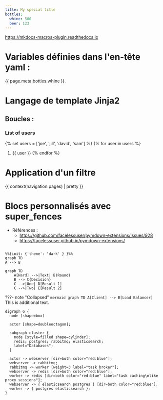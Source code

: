 ```yaml
---
title: My special title
bottles:
  whine: 500
  beer: 123
---
```



<https://mkdocs-macros-plugin.readthedocs.io>


# Variables définies dans l'en-tête yaml :

{{ page.meta.bottles.whine }}.


# Langage de template Jinja2 

## Boucles :

### List of users
{% set users = ['joe', 'jill', 'david', 'sam'] %}
{% for user in users %}
1. {{ user }}
{% endfor %}

# Application d'un filtre 

{{ context(navigation.pages) | pretty }}


# Blocs personnalisés avec super_fences

* Références : 
  * <https://github.com/facelessuser/pymdown-extensions/issues/928>
  * <https://facelessuser.github.io/pymdown-extensions/>


~~~mermaid

%%{init: {'theme': 'dark' } }%%
graph TD
A --> B

~~~

```mermaid
graph TD
    A[Hard] -->|Text| B(Round)
    B --> C{Decision}
    C -->|One| D[Result 1]
    C -->|Two| E[Result 2]
```

???- note "Collapsed"
    ```mermaid
    graph TD
    A[Client] --> B[Load Balancer]
    ```
    This is additional text.





```graphviz engine="dot"
digraph G {
  node [shape=box]

  actor [shape=doubleoctagon];

  subgraph cluster {
    node [style=filled shape=cylinder];
    redis; postgres; rabbitmq; elasticsearch;
    label="Databases";
  }
  
  actor -> webserver [dir=both color="red:blue"];
  webserver -> rabbitmq;
  rabbitmq -> worker [weight=3 label="task broker"];
  webserver -> redis [dir=both color="red:blue"];
  worker -> redis [dir=both color="red:blue" label="task caching\nlike proxy sessions"];
  webserver -> { elasticsearch postgres } [dir=both color="red:blue"];
  worker -> { postgres elasticsearch };
}
```